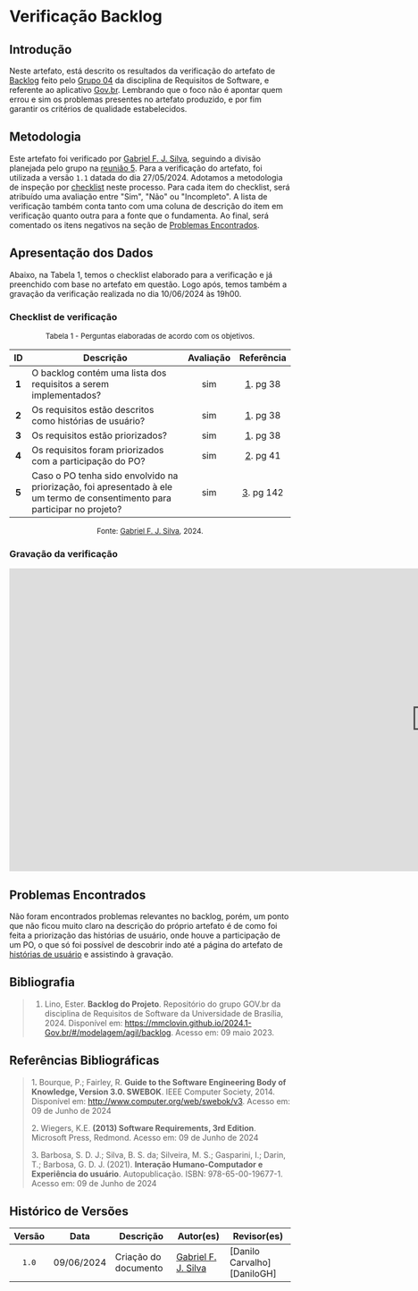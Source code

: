 # Verificação Backlog

## Introdução

Neste artefato, está descrito os resultados da verificação do artefato de [Backlog](https://mmclovin.github.io/2024.1-Gov.br/#/modelagem/agil/backlog) feito pelo [Grupo 04](https://mmclovin.github.io/2024.1-Gov.br/#/README) da disciplina de Requisitos de Software, e referente ao aplicativo [Gov.br](https://play.google.com/store/apps/details?id=br.gov.meugovbr&hl=pt_BR&gl=US). Lembrando que o foco não é apontar quem errou e sim os problemas presentes no artefato produzido, e por fim garantir os critérios de qualidade estabelecidos.

## Metodologia

Este artefato foi verificado por [Gabriel F. J. Silva](https://github.com/MMcLovin), seguindo a divisão planejada pelo grupo na [reunião 5](https://mmclovin.github.io/2024.1-App_Correios/atas/ata5/). Para a verificação do artefato, foi utilizada a versão `1.1` datada do dia 27/05/2024. Adotamos a metodologia de inspeção por [checklist](#checklist-de-verificacao) neste processo. Para cada item do checklist, será atribuído uma avaliação entre "Sim", "Não" ou "Incompleto". A lista de verificação também conta tanto com uma coluna de descrição do item em verificação quanto outra para a fonte que o fundamenta. Ao final, será comentado os itens negativos na seção de [Problemas Encontrados](#problemas-encontrados).

## Apresentação dos Dados

Abaixo, na Tabela 1, temos o checklist elaborado para a verificação e já preenchido com base no artefato em questão. Logo após, temos também a gravação da verificação realizada no dia 10/06/2024 às 19h00.

### Checklist de verificação

<font size="2"><p style="text-align: center">Tabela 1 - Perguntas elaboradas de acordo com os objetivos.</p></font>

<center markdown="1">

| ID | Descrição | Avaliação | Referência|
|:--:| ------- | :-------: | :-------: |
| **1** | O backlog contém uma lista dos requisitos a serem implementados? | sim | <a href="#ref1">1</a>. pg 38 |
| **2** | Os requisitos estão descritos como histórias de usuário? | sim | <a href="#ref1">1</a>. pg 38 |
| **3** | Os requisitos estão priorizados? | sim | <a href="#ref1">1</a>. pg 38 |
| **4** | Os requisitos foram priorizados com a participação do PO? | sim | <a href="#ref2">2</a>. pg 41 |
| **5** | Caso o PO tenha sido envolvido na priorização, foi apresentado à ele um termo de consentimento para participar no projeto? | sim | <a href="#ref3">3</a>. pg 142 |

</center>

<font size="2"><p style="text-align: center">Fonte: [Gabriel F. J. Silva](https://github.com/MMcLovin), 2024.</p></font>

### Gravação da verificação

<center markdown="1">

<iframe width="1519" height="542" src="https://www.youtube.com/embed/aCkvHrJoGmA" title="Entrega 5.1 (Verificação grupo + 1) - Verificação do Backlog" frameborder="0" allow="accelerometer; autoplay; clipboard-write; encrypted-media; gyroscope; picture-in-picture; web-share" referrerpolicy="strict-origin-when-cross-origin" allowfullscreen></iframe>

</center>

## Problemas Encontrados

Não foram encontrados problemas relevantes no backlog, porém, um ponto que não ficou muito claro na descrição do próprio artefato é de como foi feita a priorização das histórias de usuário, onde houve a participação de um PO, o que só foi possível de descobrir indo até a página do artefato de [histórias de usuário](https://mmclovin.github.io/2024.1-Gov.br/#/modelagem/agil/historia_usuario?id=valida%c3%a7%c3%a3o-das-hist%c3%b3rias-de-usu%c3%a1rio) e assistindo à gravação. 

## Bibliografia
>1. Lino, Ester. **Backlog do Projeto**. Repositório do grupo GOV.br da disciplina de Requisitos de Software da Universidade de Brasília, 2024. Disponível em: https://mmclovin.github.io/2024.1-Gov.br/#/modelagem/agil/backlog. Acesso em: 09 maio 2023.

## Referências Bibliográficas

> 1<a id="ref1">.</a> Bourque, P.; Fairley, R. **Guide to the Software Engineering Body of Knowledge, Version 3.0. SWEBOK**. IEEE Computer Society, 2014. Disponível em: <http://www.computer.org/web/swebok/v3>. Acesso em: 09 de Junho de 2024
>
> 2<a id="ref2">.</a> Wiegers, K.E. **(2013) Software Requirements, 3rd Edition**. Microsoft Press, Redmond. Acesso em: 09 de Junho de 2024
>
> 3<a id="ref3">.</a> Barbosa, S. D. J.; Silva, B. S. da; Silveira, M. S.; Gasparini, I.; Darin, T.; Barbosa, G. D. J. (2021). **Interação Humano-Computador e Experiência do usuário**. Autopublicação. ISBN: 978-65-00-19677-1. Acesso em: 09 de Junho de 2024

## Histórico de Versões

| Versão | Data | Descrição | Autor(es) | Revisor(es) |
| :----: | :--: | --------- | ----------- | ------ |
| `1.0`  | 09/06/2024 | Criação do documento |[Gabriel F. J. Silva](https://github.com/MMcLovin) | [Danilo Carvalho][DaniloGH] |